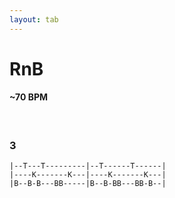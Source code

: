 ```yaml
---
layout: tab
---
```


# RnB

#### ~70 BPM

<br />

### 3
```
|--T---T---------|--T------T------|
|----K-------K---|----K-------K---|
|B--B-B---BB-----|B--B-BB---BB-B--|
```
